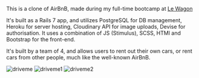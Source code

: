 This is a clone of AirBnB, made during my full-time bootcamp at <a href="https://www.lewagon.com/">Le Wagon</a>

It's built as a Rails 7 app, and utilizes PostgreSQL for DB management, Heroku for server hosting, Cloudinary API for image uploads, Devise for authorisation. It uses a combination of JS (Stimulus), SCSS, HTMl and Bootstrap for the front-end.

It's built by a team of 4, and allows users to rent out their own cars, or rent cars from other people, much like the well-known AirBnB.

![driveme](https://github.com/kostas39/DriveMe/assets/113783564/d8dc78b5-103c-45b8-9fd3-990a0b91f0b7)
![driveme1](https://github.com/kostas39/DriveMe/assets/113783564/39f5ec31-1085-40ea-94d0-6fa38906c31f)
![driveme2](https://github.com/kostas39/DriveMe/assets/113783564/53421199-3940-4af5-a67f-3b8dbd072bb2)

